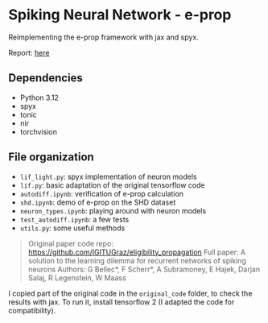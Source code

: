 # Spiking Neural Network - e-prop

Reimplementing the e-prop framework with jax and spyx.

Report: [here](./Report.pdf)

## Dependencies

- Python 3.12
- spyx
- tonic
- nir
- torchvision

## File organization

- `lif_light.py`: spyx implementation of neuron models
- `lif.py`: basic adaptation of the original tensorflow code
- `autodiff.ipynb`: verification of e-prop calculation
- `shd.ipynb`: demo of e-prop on the SHD dataset
- `neuron_types.ipynb`: playing around with neuron models
- `test_autodiff.ipynb`: a few tests
- `utils.py`: some useful methods

> Original paper code repo: https://github.com/IGITUGraz/eligibility_propagation
> Full paper: A solution to the learning dilemma for recurrent networks of spiking neurons
> Authors: G Bellec*, F Scherr*, A Subramoney, E Hajek, Darjan Salaj, R Legenstein, W Maass

I copied part of the original code in the `original_code` folder, to check the results with jax. To run it, install tensorflow 2 (I adapted the code for compatibility).
